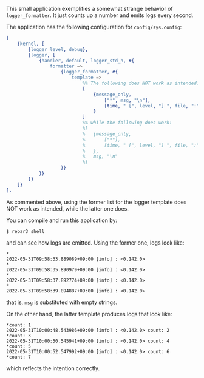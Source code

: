 This small application exemplifies a somewhat strange behavior of `logger_formatter`. It just counts up a number and emits logs every second.

The application has the following configuration for `config/sys.config`:

```erlang
[
    {kernel, [
        {logger_level, debug},
        {logger, [
            {handler, default, logger_std_h, #{
                formatter =>
                    {logger_formatter, #{
                        template =>
                            %% The following does NOT work as intended:
                            [
                                {message_only,
                                    ["*", msg, "\n"],
                                    [time, " [", level, "] ", file, ":", line, " ", pid, " ", msg, "\n"]
                                }
                            ]
                            %% while the following does work:
                            %[
                            %   {message_only,
                            %       ["*"],
                            %       [time, " [", level, "] ", file, ":", line, " ", pid, " "]
                            %   },
                            %   msg, "\n"
                            %]
                    }}
            }}
        ]}
    ]}
].
```

As commented above, using the former list for the logger template does NOT work as intended, while the latter one does.

You can compile and run this application by:

```console
$ rebar3 shell
```

and can see how logs are emitted. Using the former one, logs look like:

```console
*
2022-05-31T09:58:33.889089+09:00 [info] : <0.142.0>
*
2022-05-31T09:58:35.890979+09:00 [info] : <0.142.0>
*
2022-05-31T09:58:37.892774+09:00 [info] : <0.142.0>
*
2022-05-31T09:58:39.894887+09:00 [info] : <0.142.0>
```

that is, `msg` is substituted with empty strings.

On the other hand, the latter template produces logs that look like:

```console
*count: 1
2022-05-31T10:00:48.543986+09:00 [info] : <0.142.0> count: 2
*count: 3
2022-05-31T10:00:50.545941+09:00 [info] : <0.142.0> count: 4
*count: 5
2022-05-31T10:00:52.547992+09:00 [info] : <0.142.0> count: 6
*count: 7
```

which reflects the intention correctly.
